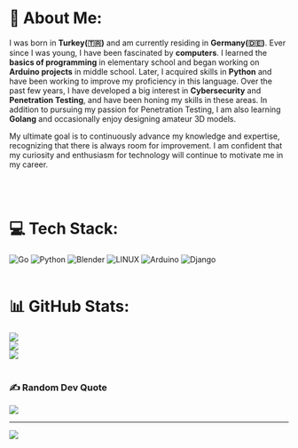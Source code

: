 # 💫 About Me:

I was born in **Turkey(&#x1F1F9;&#x1F1F7;)** and am currently residing in **Germany(&#x1F1E9;&#x1F1EA;)**. Ever since I was young, I have been fascinated by **computers**. I learned the **basics of programming** in elementary school and began working on **Arduino projects** in middle school. Later, I acquired skills in **Python** and have been working to improve my proficiency in this language. Over the past few years, I have developed a big interest in **Cybersecurity** and **Penetration Testing**, and have been honing my skills in these areas. In addition to pursuing my passion for Penetration Testing, I am also learning **Golang** and occasionally enjoy designing amateur 3D models.

My ultimate goal is to continuously advance my knowledge and expertise, recognizing that there is always room for improvement. I am confident that my curiosity and enthusiasm for technology will continue to motivate me in my career.

<br><br>

# 💻 Tech Stack:
![Go](https://img.shields.io/badge/go-%2300ADD8.svg?style=for-the-badge&logo=go&logoColor=white) ![Python](https://img.shields.io/badge/python-3670A0?style=for-the-badge&logo=python&logoColor=ffdd54) ![Blender](https://img.shields.io/badge/blender-%23F5792A.svg?style=for-the-badge&logo=blender&logoColor=white) ![LINUX](https://img.shields.io/badge/Linux-FCC624?style=for-the-badge&logo=linux&logoColor=black) ![Arduino](https://img.shields.io/badge/-Arduino-00979D?style=for-the-badge&logo=Arduino&logoColor=white) ![Django](https://img.shields.io/badge/-Django-092e20?style=for-the-badge&logo=Django&logoColor=white)
<br><br>

# 📊 GitHub Stats:
![](https://github-readme-stats.vercel.app/api?username=kafalar-karisik&theme=tokyonight&hide_border=false&include_all_commits=false&count_private=false)<br/>
![](https://github-readme-streak-stats.herokuapp.com/?user=kafalar-karisik&theme=tokyonight&hide_border=false)<br/>
![](https://github-readme-stats.vercel.app/api/top-langs/?username=kafalar-karisik&theme=tokyonight&hide_border=false&include_all_commits=false&count_private=false&layout=compact)
<br><br>

### ✍️ Random Dev Quote
![](https://quotes-github-readme.vercel.app/api?type=horizontal&theme=tokyonight)

---
[![](https://visitcount.itsvg.in/api?id=kafalar-karisik&icon=2&color=6)](https://visitcount.itsvg.in)

<!-- Proudly created with GPRM ( https://gprm.itsvg.in ) -->
